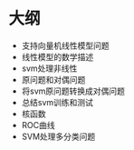 # 大纲

- 支持向量机线性模型问题
- 线性模型的数学描述
- svm处理非线性
- 原问题和对偶问题
- 将svm原问题转换成对偶问题
- 总结svm训练和测试
- 核函数
- ROC曲线
- SVM处理多分类问题
